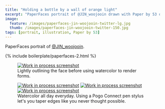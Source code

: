 ```yaml
---
title: "Holding a bottle by a wall of orange light"
excerpt: "PaperFaces portrait of @JIN_woojooin drawn with Paper by 53 on an iPad."
image: 
  feature: /images/paperfaces-jin-woojooin-twitter-lg.jpg
  thumb: /images/paperfaces-jin-woojooin-twitter-150.jpg
tags: [portrait, illustration, Paper by 53]
---
```


PaperFaces portrait of [@JIN_woojooin](http://twitter.com/JIN_woojooin).

{% include boilerplate/paperfaces-2.html %}

<figure>
	<a href="{{ site.url }}/images/paperfaces-jin-woojooin-process-1-lg.jpg"><img src="{{ site.url }}/images/paperfaces-jin-woojooin-process-1-600.jpg" alt="Work in process screenshot"></a>
	<figcaption>Lightly outlining the face before using watercolor to render forms.</figcaption>
</figure>

<figure class="third">
	<a href="{{ site.url }}/images/paperfaces-jin-woojooin-process-2-lg.jpg"><img src="{{ site.url }}/images/paperfaces-jin-woojooin-process-2-600.jpg" alt="Work in process screenshot"></a>
	<a href="{{ site.url }}/images/paperfaces-jin-woojooin-process-3-lg.jpg"><img src="{{ site.url }}/images/paperfaces-jin-woojooin-process-3-600.jpg" alt="Work in process screenshot"></a>
	<a href="{{ site.url }}/images/paperfaces-jin-woojooin-process-4-lg.jpg"><img src="{{ site.url }}/images/paperfaces-jin-woojooin-process-4-600.jpg" alt="Work in process screenshot"></a>
	<figcaption>Watercolor all day everyday. Using a Pogo Connect pen stylus let's you taper edges like you never thought possible.</figcaption>
</figure>